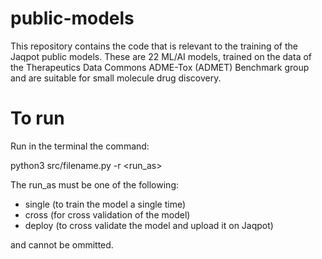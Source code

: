 # public-models
This repository contains the code that is relevant to the training of the Jaqpot public models. These are 22 ML/AI models, trained on the data of the Therapeutics Data Commons ADME-Tox (ADMET) Benchmark group and are suitable for small molecule drug discovery. 

# To run

Run in the terminal the command:

python3 src/filename.py -r <run_as>

The run_as must be one of the following:
 - single (to train the model a single time)
 - cross (for cross validation of the model)
 - deploy (to cross validate the model and upload it on Jaqpot)
 
 and cannot be ommitted.
